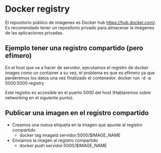 # Docker registry

El repositorio público de imágenes es Docker hub <https://hub.docker.com/>.
Es recomendado tener un repositorio privado para almacenar la imágenes de las aplicaciones privadas.

## Ejemplo tener una registro compartido (pero efímero)

En el host que va a hacer de servidor, ejecutamos el registro de docker images como un container a su vez, el problema es que es efímero ya que perderemos los datos una vez finalizado el contenedor.
docker run -d -p 5000:5000 registry

Este registro es accesible en el puerto 5000 del host (Hablaremos sobre networking en el siguiente punto).

## Publicar una imagen en el registro compartido

- Creamos una nueva etiqueta en la imagen que apunte al registro compartido
  - docker tag imageid servidor:5000/$IMAGE_NAME
- Enviamos la imagen al registro compartido
  - docker push servidor:5000/$IMAGE_NAME